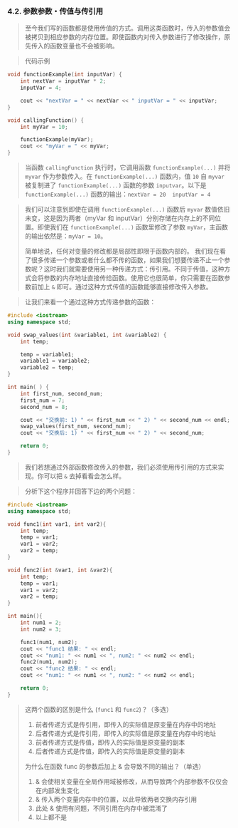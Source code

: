 
### 4.2. 参数参数・传值与传引用
> 至今我们写的函数都是使用传值的方式。调用这类函数时，传入的参数值会被拷贝到相应参数的内存位置。即使函数内对传入参数进行了修改操作，原先传入的函数变量也不会被影响。

> 代码示例
```cpp
void functionExample(int inputVar) {
    int nextVar = inputVar * 2;
    inputVar = 4;

    cout << "nextVar = " << nextVar << " inputVar = " << inputVar;
}

void callingFunction() {
    int myVar = 10;

    functionExample(myVar);
    cout << "myVar = " << myVar;
}
```

> 当函数 `callingFunction` 执行时，它调用函数 `functionExample(...)` 并将 `myvar` 作为参数传入。在 `functionExample(...)` 函数内，值 `10` 自 `myvar` 被复制进了 `functionExample(...)` 函数的参数 `inputvar`。以下是 `functionExample(...)` 函数的输出：`nextVar = 20  inputVar = 4`

> 我们可以注意到即使在调用 `functionExample(...)` 函数后 `myvar` 数值依旧未变，这是因为两者（myVar 和 inputVar）分别存储在内存上的不同位置。即使我们在 `functionExample(...)` 函数里修改了参数 `myVar`，主函数的输出依然是：`myVar = 10`。
>
> 简单地说，任何对变量的修改都是局部性即限于函数内部的。
> 我们现在看了很多传递一个参数或者什么都不传的函数，如果我们想要传递不止一个参数呢？这时我们就需要使用另一种传递方式：传引用。不同于传值，这种方式会将参数的内存地址直接传给函数。使用它也很简单，你只需要在函数参数前加上 `&` 即可。通过这种方式传值的函数能够直接修改传入参数。

> 让我们来看一个通过这种方式传递参数的函数：
```cpp
#include <iostream>
using namespace std;

void swap_values(int &variable1, int &variable2) {
    int temp;

    temp = variable1;
    variable1 = variable2;
    variable2 = temp;
}

int main( ) {
    int first_num, second_num;
    first_num = 7;
    second_num = 8;

    cout << "交换前: 1) " << first_num << " 2) " << second_num << endl;
    swap_values(first_num, second_num);
    cout << "交换后: 1) " << first_num << " 2) " << second_num;

    return 0;
}
```

> 我们若想通过外部函数修改传入的参数，我们必须使用传引用的方式来实现。你可以把 `&` 去掉看看会怎么样。

> 分析下这个程序并回答下边的两个问题：
```cpp
#include <iostream>
using namespace std;

void func1(int var1, int var2){
    int temp;
    temp = var1;
    var1 = var2;
    var2 = temp;
}

void func2(int &var1, int &var2){
    int temp;
    temp = var1;
    var1 = var2;
    var2 = temp;
}

int main(){
    int num1 = 2;
    int num2 = 3;

    func1(num1, num2);
    cout << "func1 结果: " << endl;
    cout << "num1: " << num1 << ", num2: " << num2 << endl;
    func2(num1, num2);
    cout << "func2 结果: " << endl;
    cout << "num1: " << num1 << ", num2: " << num2 << endl;

    return 0;
}
```

> 这两个函数的区别是什么 (`func1` 和 `func2`)？（多选）
>
> 1. 前者传递方式是传引用，即传入的实际值是原变量在内存中的地址
> 2. 后者传递方式是传引用，即传入的实际值是原变量在内存中的地址
> 3. 前者传递方式是传值，即传入的实际值是原变量的副本
> 4. 后者传递方式是传值，即传入的实际值是原变量的副本
>
> 为什么在函数 func 的参数后加上 & 会导致不同的输出？（单选）
>
> 1. & 会使相关变量在全局作用域被修改，从而导致两个内部参数不仅仅会在内部发生变化
> 2. & 传入两个变量内存中的位置，以此导致两者交换内存引用
> 3. 此处 & 使用有问题，不同引用在内存中被混淆了
> 4. 以上都不是
